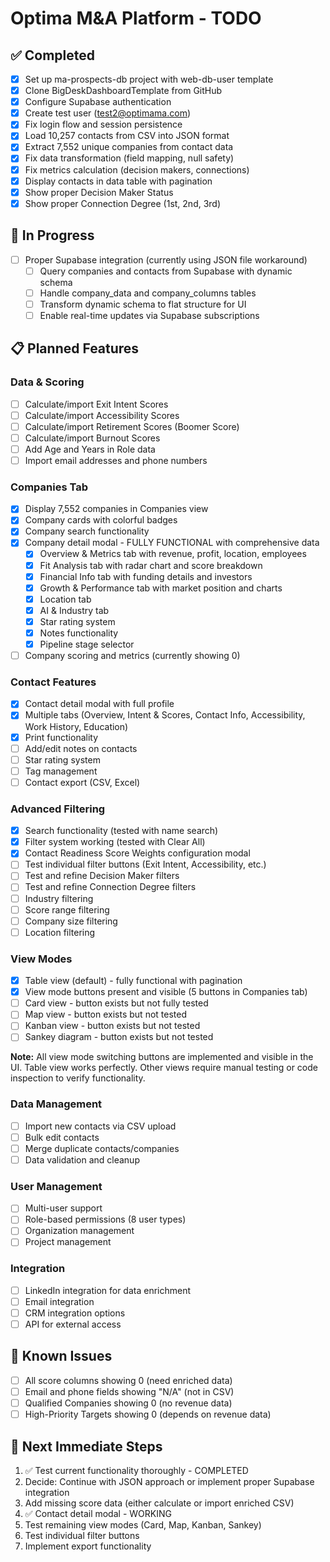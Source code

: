 # Optima M&A Platform - TODO

## ✅ Completed

- [x] Set up ma-prospects-db project with web-db-user template
- [x] Clone BigDeskDashboardTemplate from GitHub
- [x] Configure Supabase authentication
- [x] Create test user (test2@optimama.com)
- [x] Fix login flow and session persistence
- [x] Load 10,257 contacts from CSV into JSON format
- [x] Extract 7,552 unique companies from contact data
- [x] Fix data transformation (field mapping, null safety)
- [x] Fix metrics calculation (decision makers, connections)
- [x] Display contacts in data table with pagination
- [x] Show proper Decision Maker Status
- [x] Show proper Connection Degree (1st, 2nd, 3rd)

## 🔄 In Progress

- [ ] Proper Supabase integration (currently using JSON file workaround)
  - [ ] Query companies and contacts from Supabase with dynamic schema
  - [ ] Handle company_data and company_columns tables
  - [ ] Transform dynamic schema to flat structure for UI
  - [ ] Enable real-time updates via Supabase subscriptions

## 📋 Planned Features

### Data & Scoring
- [ ] Calculate/import Exit Intent Scores
- [ ] Calculate/import Accessibility Scores
- [ ] Calculate/import Retirement Scores (Boomer Score)
- [ ] Calculate/import Burnout Scores
- [ ] Add Age and Years in Role data
- [ ] Import email addresses and phone numbers

### Companies Tab
- [x] Display 7,552 companies in Companies view
- [x] Company cards with colorful badges
- [x] Company search functionality
- [x] Company detail modal - FULLY FUNCTIONAL with comprehensive data
  - [x] Overview & Metrics tab with revenue, profit, location, employees
  - [x] Fit Analysis tab with radar chart and score breakdown
  - [x] Financial Info tab with funding details and investors
  - [x] Growth & Performance tab with market position and charts
  - [x] Location tab
  - [x] AI & Industry tab
  - [x] Star rating system
  - [x] Notes functionality
  - [x] Pipeline stage selector
- [ ] Company scoring and metrics (currently showing 0)

### Contact Features
- [x] Contact detail modal with full profile
- [x] Multiple tabs (Overview, Intent & Scores, Contact Info, Accessibility, Work History, Education)
- [x] Print functionality
- [ ] Add/edit notes on contacts
- [ ] Star rating system
- [ ] Tag management
- [ ] Contact export (CSV, Excel)

### Advanced Filtering
- [x] Search functionality (tested with name search)
- [x] Filter system working (tested with Clear All)
- [x] Contact Readiness Score Weights configuration modal
- [ ] Test individual filter buttons (Exit Intent, Accessibility, etc.)
- [ ] Test and refine Decision Maker filters
- [ ] Test and refine Connection Degree filters
- [ ] Industry filtering
- [ ] Score range filtering
- [ ] Company size filtering
- [ ] Location filtering

### View Modes
- [x] Table view (default) - fully functional with pagination
- [x] View mode buttons present and visible (5 buttons in Companies tab)
- [ ] Card view - button exists but not fully tested
- [ ] Map view - button exists but not tested
- [ ] Kanban view - button exists but not tested
- [ ] Sankey diagram - button exists but not tested

**Note:** All view mode switching buttons are implemented and visible in the UI. Table view works perfectly. Other views require manual testing or code inspection to verify functionality.

### Data Management
- [ ] Import new contacts via CSV upload
- [ ] Bulk edit contacts
- [ ] Merge duplicate contacts/companies
- [ ] Data validation and cleanup

### User Management
- [ ] Multi-user support
- [ ] Role-based permissions (8 user types)
- [ ] Organization management
- [ ] Project management

### Integration
- [ ] LinkedIn integration for data enrichment
- [ ] Email integration
- [ ] CRM integration options
- [ ] API for external access

## 🐛 Known Issues

- [ ] All score columns showing 0 (need enriched data)
- [ ] Email and phone fields showing "N/A" (not in CSV)
- [ ] Qualified Companies showing 0 (no revenue data)
- [ ] High-Priority Targets showing 0 (depends on revenue data)

## 🎯 Next Immediate Steps

1. ✅ Test current functionality thoroughly - COMPLETED
2. Decide: Continue with JSON approach or implement proper Supabase integration
3. Add missing score data (either calculate or import enriched CSV)
4. ✅ Contact detail modal - WORKING
5. Test remaining view modes (Card, Map, Kanban, Sankey)
6. Test individual filter buttons
7. Implement export functionality

